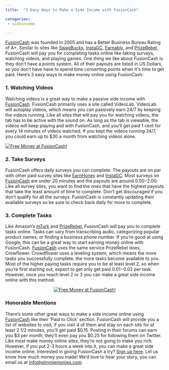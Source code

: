 ```yaml
---
title:  "3 Easy Ways to Make a Side Income with FusionCash"

categories: 
 - sideincome

---
```


[FusionCash][FusionCash] was founded in 2005 and has a Better Business Bureau Rating of A+.  Similar to sites like [SwagBucks][SwagBucks], [InstaGC][InstaGC], [Earnably][Earnably], and [PrizeRebel][PrizeRebel], FusionCash will pay you for completing tasks online like taking surveys, watching videos, and playing games.  One thing we like about FusionCash is they don’t have a points system.  All of their payouts are listed in US Dollars, so you don’t have have to spend time converting points when it's time to get paid. Here’s 3 easy ways to make money online using FusionCash: 

<h3>1. Watching Videos</h3> 

Watching videos is a great way to make a passive side income with [FusionCash][FusionCash].  FusionCash primarily uses a site called VideoLab. VideoLab will autoplay videos, which means you can passively earn 24/7 by keeping the videos running.  Like all sites that will pay you for watching videos, the tab has to be active with the sound on.  As long as the tab is viewable, the videos will keep playing and with FusionCash, and you’ll get paid 1 cent for every 14 minutes of videos watched.  If you kept the videos running 24/7, you could earn up to $30 a month from watching videos alone.   

<a href="http://www.fusioncash.net/?ref=gimmiemonies"><img src="http://www.fusioncash.net/images/creatives/fc_768x90_1.gif" border="0" alt="Free Money at FusionCash!" title="Free Money at FusionCash!" /></a>

<h3>2. Take Surveys</h3> 

FusionCash offers daily surveys you can complete. The payouts are on par with other paid survey sites like [EarnHoney][EarnHoney] and [InstaGC][InstaGC].  Most surveys on [FusionCash][FusionCash] are under 20 minutes and the payouts are around $0.50-$2.00.  Like all survey sites, you want to find the ones that have the highest payouts that take the least amount of time to complete.  Don’t get discouraged if you don’t qualify for all the surveys. FusionCash is constantly updating their available surveys so be sure to check back daily for more to complete.  

<h3>3. Complete Tasks</h3> 

Like Amazon’s [mTurk][mTurk] and [PrizeRebel][PrizeRebel], FusionCash will pay you to complete tasks online.  Tasks can vary from transcribing audio, categorizing popular product names, or finding a business phone number.  If you’re good at using Google, this can be a great way to start earning money online with FusionCash.  [FusionCash][FusionCash] uses the same service PrizeRebel does, Crowflower. Crowdflower uses a leveling system, which means the more tasks you successfully complete, the more tasks become available to you.  Most of the higher paying tasks require you to be at least level 2, so when you’re first starting out, expect to get only get paid $0.01-$0.02 per task.  However, once you reach level 2 or 3 you can make a great side income online with this method. 

<center><a href="http://www.fusioncash.net/?ref=gimmiemonies"><img src="http://www.fusioncash.net/images/creatives/fc_468x60_1.gif" border="0" alt="Free Money at FusionCash!" title="Free Money at FusionCash!" /></a></center>

<h3>Honorable Mentions</h3> 

There’s some other great ways to make a side income online using [FusionCash][FusionCash] like their ‘Paid to Click’ section.  FusionCash will provide you a list of websites to visit, if you visit 4 of them and stay on each site for at least 2 1/2 minutes, you’ll get paid $0.15.  Posting in their forums can earn you $3 per month, they’ll even pay you $0.25 for following them on Twitter.  Like most make money online sites, they’re not going to make you rich.  However, if you put 2-3 hours a week into it, you can make a great side income online.  Interested in giving FusionCash a try? [Sign up here][Sign up here]. Let us know how much money you made! We’d love to hear your story, you can email us at info@gimmiemonies.com.  

[FusionCash]: http://www.fusioncash.net/?ref=gimmiemonies
[Sign up here]: http://www.fusioncash.net/?ref=gimmiemonies
[SwagBucks]: http://gimmiemonies.com/sideincome/2017/08/29/Swagbucks-Review-2017-How-Much-Money-Can-You-Make.html
[InstaGC]: http://gimmiemonies.com/sideincome/2017/09/03/Five-Easy-Ways-to-Make-a-Side-Income-with-InstaGC.html
[Earnably]: http://gimmiemonies.com/sideincome/2017/09/14/5-Ways-to-Make-Money-Online-With-Earnably.html
[PrizeRebel]: http://gimmiemonies.com/sideincome/2017/09/27/3-Ways-To-Make-A-Side-Income-Online-With-PrizeRebel.html
[mTurk]: http://gimmiemonies.com/sideincome/2017/09/06/Make-Legitimate-Money-Online-with-Amazon-mTurk.html
[EarnHoney]: http://gimmiemonies.com/sideincome/2017/09/20/3-Ways-to-Make-Money-Online-with-EarnHoney.html